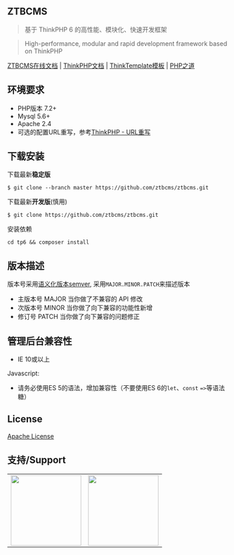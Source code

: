 ## ZTBCMS

> 基于 ThinkPHP 6 的高性能、模块化、快速开发框架 

> High-performance, modular and rapid development framework based on ThinkPHP
 
[ZTBCMS在线文档](https://www.kancloud.cn/ztbcms/ztbcms/content) | [ThinkPHP文档](https://www.kancloud.cn/manual/thinkphp6_0/) | [ThinkTemplate模板](https://www.kancloud.cn/manual/think-template) | [PHP之道](http://www.phptherightway.com)

## 环境要求

* PHP版本 7.2+
* Mysql 5.6+
* Apache 2.4
* 可选的配置URL重写，参考[ThinkPHP - URL重写](http://document.thinkphp.cn/manual_3_2.html#url_rewrite)

## 下载安装

下载最新**稳定版**
```shell
$ git clone --branch master https://github.com/ztbcms/ztbcms.git
```

下载最新**开发版**(慎用)
```shell
$ git clone https://github.com/ztbcms/ztbcms.git
```

安装依赖
```shell
cd tp6 && composer install
```

## 版本描述

版本号采用[语义化版本semver](https://semver.org/lang/zh-CN/), 采用`MAJOR.MINOR.PATCH`来描述版本

- 主版本号 MAJOR 当你做了不兼容的 API 修改
- 次版本号 MINOR  当你做了向下兼容的功能性新增
- 修订号 PATCH 当你做了向下兼容的问题修正

## 管理后台兼容性

- IE 10或以上

Javascript:
- 请务必使用ES 5的语法，增加兼容性（不要使用ES 6的`let`、`const` `=>`等语法糖）

## License 

[Apache License](LICENSE)

## 支持/Support

<!--Support start-->
<table>
  <tbody>
    <tr>
      <td align="center" valign="middle">
        <a href="https://www.jetbrains.com/?from=ztbcms" target="_blank">
          <img width="160px" src="https://i.loli.net/2019/12/05/rmZkUIH1Jgd2M5Y.png">
        </a>
      </td>
      <td align="center" valign="middle">
        <a href="https://www.jetbrains.com/?from=ztbcms" target="_blank">
          <img width="160px" src="https://i.loli.net/2019/12/05/17jf9rLW8ixHdyD.png">
        </a>
      </td>
    </tr>
    <tr></tr>
  </tbody>
</table>
<!--Support end-->
